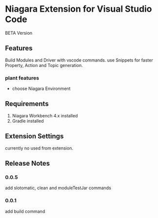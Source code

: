 # Niagara Extension for Visual Studio Code

BETA Version

## Features

Build Modules and Driver with vscode commands.
use Snippets for faster Property, Action and Topic generation.

### plant features

* choose Niagara Environment

## Requirements

1. Niagara Workbench 4.x installed
2. Gradle installed




## Extension Settings

currently no used from extension.


## Release Notes

### 0.0.5

add slotomatic, clean and moduleTestJar commands

### 0.0.1

add build command
